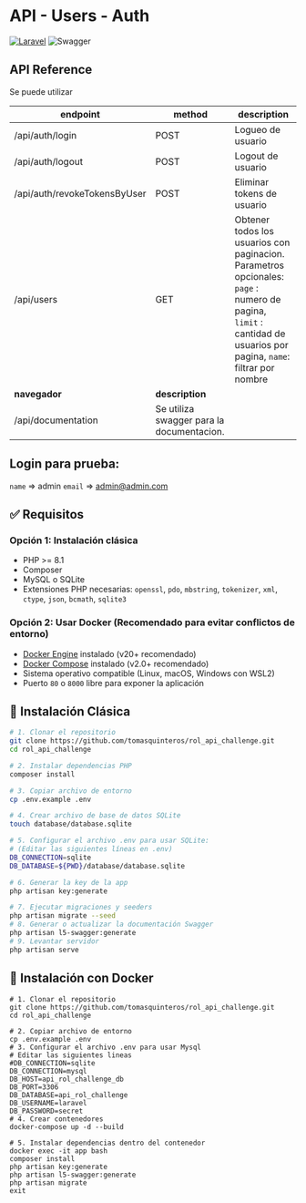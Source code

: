 # API - Users - Auth
[![Laravel](https://img.shields.io/badge/laravel-10-blue.svg?style=for-the-badge)](https://laravel.com)
![Swagger](https://img.shields.io/badge/-Swagger-%23Clojure?style=for-the-badge&logo=swagger&logoColor=white)

## API Reference
Se puede utilizar

| **endpoint**                                      | **method** | **description**                                                                                                                                                    |
|---------------------------------------------------|------------|--------------------------------------------------------------------------------------------------------------------------------------------------------------------|
| /api/auth/login                                   | POST       | Logueo de usuario                                                                                                                                                  |
| /api/auth/logout                                  | POST       | Logout de usuario                                                                                                                                                  |
| /api/auth/revokeTokensByUser                      | POST       | Eliminar tokens de usuario                                                                                                                                         |
| /api/users                                        | GET        | Obtener todos los usuarios con paginacion. Parametros opcionales: `page` : numero de pagina, `limit` : cantidad de usuarios por pagina, `name`: filtrar por nombre |
| **navegador**                                     | **description**                           |
| /api/documentation                                | Se utiliza swagger para la documentacion. |

## Login para prueba:
`name` => admin
`email` => admin@admin.com

## ✅ Requisitos

### Opción 1: Instalación clásica

- PHP >= 8.1
- Composer
- MySQL o SQLite
- Extensiones PHP necesarias: `openssl`, `pdo`, `mbstring`, `tokenizer`, `xml`, `ctype`, `json`, `bcmath`, `sqlite3`


### Opción 2: Usar Docker (Recomendado para evitar conflictos de entorno)
- [Docker Engine](https://docs.docker.com/get-docker/) instalado (v20+ recomendado)
- [Docker Compose](https://docs.docker.com/compose/install/) instalado (v2.0+ recomendado)
- Sistema operativo compatible (Linux, macOS, Windows con WSL2)
- Puerto `80` o `8000` libre para exponer la aplicación

## 🚀 Instalación Clásica

```bash
# 1. Clonar el repositorio
git clone https://github.com/tomasquinteros/rol_api_challenge.git
cd rol_api_challenge

# 2. Instalar dependencias PHP
composer install

# 3. Copiar archivo de entorno
cp .env.example .env

# 4. Crear archivo de base de datos SQLite
touch database/database.sqlite

# 5. Configurar el archivo .env para usar SQLite:
# (Editar las siguientes líneas en .env)
DB_CONNECTION=sqlite
DB_DATABASE=${PWD}/database/database.sqlite

# 6. Generar la key de la app
php artisan key:generate

# 7. Ejecutar migraciones y seeders
php artisan migrate --seed
# 8. Generar o actualizar la documentación Swagger
php artisan l5-swagger:generate
# 9. Levantar servidor
php artisan serve
```
## 🚀 Instalación con Docker
```
# 1. Clonar el repositorio
git clone https://github.com/tomasquinteros/rol_api_challenge.git
cd rol_api_challenge

# 2. Copiar archivo de entorno
cp .env.example .env
# 3. Configurar el archivo .env para usar Mysql
# Editar las siguientes lineas
#DB_CONNECTION=sqlite
DB_CONNECTION=mysql
DB_HOST=api_rol_challenge_db
DB_PORT=3306
DB_DATABASE=api_rol_challenge
DB_USERNAME=laravel
DB_PASSWORD=secret
# 4. Crear contenedores
docker-compose up -d --build

# 5. Instalar dependencias dentro del contenedor
docker exec -it app bash
composer install
php artisan key:generate
php artisan l5-swagger:generate
php artisan migrate
exit
```

